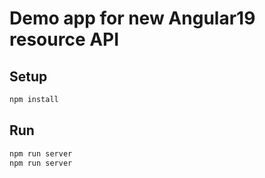 # Demo app for new Angular19 resource API

## Setup

```bash
npm install
```

## Run

```bash
npm run server
npm run server
```
